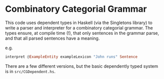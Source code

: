# Combinatory Categorial Grammar

This code uses dependent types in Haskell (via the Singletons library) to write a parser and interpreter for a combinatory categorial grammar. The types ensure, at compile time (!), that only sentences in the grammar parse, and that all parsed sentences have a meaning.

e.g.

```haskell
interpret @ExampleEntity exampleLexicon "John runs" Sentence
```

There are a few different versions, but the basic dependently typed system is in `src/CGDependent.hs`.